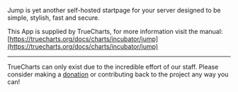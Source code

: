 Jump is yet another self-hosted startpage for your server designed to be simple, stylish, fast and secure.

This App is supplied by TrueCharts, for more information visit the manual: [https://truecharts.org/docs/charts/incubator/jump](https://truecharts.org/docs/charts/incubator/jump)

---

TrueCharts can only exist due to the incredible effort of our staff.
Please consider making a [donation](https://truecharts.org/docs/about/sponsor) or contributing back to the project any way you can!
